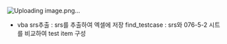 ![Uploading image.png…]()


* vba
srs추출 : srs를 추출하여 엑셀에 저장
find_testcase : srs와 076-5-2 시트를 비교하여 test item 구성
